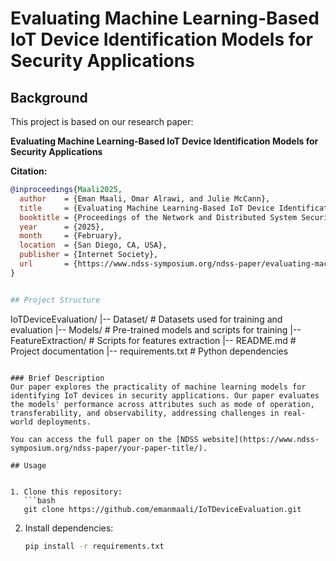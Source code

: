 # Evaluating Machine Learning-Based IoT Device Identification Models for Security Applications

## Background

This project is based on our research paper:

**Evaluating Machine Learning-Based IoT Device Identification Models for Security Applications**

**Citation:**

```bibtex
@inproceedings{Maali2025,
  author    = {Eman Maali, Omar Alrawi, and Julie McCann},
  title     = {Evaluating Machine Learning-Based IoT Device Identification Models for Security Applications},
  booktitle = {Proceedings of the Network and Distributed System Security Symposium (NDSS)},
  year      = {2025},
  month     = {February},
  location  = {San Diego, CA, USA},
  publisher = {Internet Society},
  url       = {https://www.ndss-symposium.org/ndss-paper/evaluating-machine-learning-based-iot-device-identification-models-for-security-applications/}
}


## Project Structure
```
IoTDeviceEvaluation/
|-- Dataset/                        # Datasets used for training and evaluation
|-- Models/                         # Pre-trained models and scripts for training
|-- FeatureExtraction/              # Scripts for features extraction
|-- README.md                       # Project documentation
|-- requirements.txt                # Python dependencies
```

### Brief Description
Our paper explores the practicality of machine learning models for identifying IoT devices in security applications. Our paper evaluates the models' performance across attributes such as mode of operation, transferability, and observability, addressing challenges in real-world deployments. 

You can access the full paper on the [NDSS website](https://www.ndss-symposium.org/ndss-paper/your-paper-title/).

## Usage


1. Clone this repository:
   ```bash
   git clone https://github.com/emanmaali/IoTDeviceEvaluation.git
   ```

2. Install dependencies:
   ```bash
   pip install -r requirements.txt
   ```
